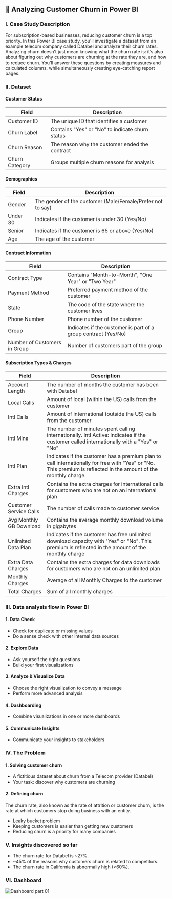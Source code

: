 ## 📝 Analyzing Customer Churn in Power BI
### I. Case Study Description
For subscription-based businesses, reducing customer churn is a top priority. In this Power BI case study, you'll investigate a dataset from an example telecom company called Databel and analyze their churn rates. Analyzing churn doesn’t just mean knowing what the churn rate is: it’s also about figuring out why customers are churning at the rate they are, and how to reduce churn. You'll answer these questions by creating measures and calculated columns, while simultaneously creating eye-catching report pages.

### II. Dataset
#### Customer Status

| Field          | Description                                      |
| -------------- | ------------------------------------------------ |
| Customer ID    | The unique ID that identifies a customer         |
| Churn Label    | Contains "Yes" or "No" to indicate churn status   |
| Churn Reason   | The reason why the customer ended the contract    |
| Churn Category | Groups multiple churn reasons for analysis       |

#### Demographics

| Field        | Description                                       |
| ------------ | ------------------------------------------------- |
| Gender       | The gender of the customer (Male/Female/Prefer not to say) |
| Under 30     | Indicates if the customer is under 30 (Yes/No)    |
| Senior       | Indicates if the customer is 65 or above (Yes/No) |
| Age          | The age of the customer                            |

#### Contract Information

| Field                  | Description                                          |
| ---------------------  | ---------------------------------------------------- |
| Contract Type          | Contains "Month-to-Month", "One Year" or "Two Year"  |
| Payment Method         | Preferred payment method of the customer             |
| State                  | The code of the state where the customer lives       |
| Phone Number           | Phone number of the customer                         |
| Group                  | Indicates if the customer is part of a group contract (Yes/No) |
| Number of Customers in Group | Number of customers part of the group          |

#### Subscription Types & Charges

| Field                     | Description                                           |
| ------------------------- | ----------------------------------------------------- |
| Account Length            | The number of months the customer has been with Databel |
| Local Calls               | Amount of local (within the US) calls from the customer |
| Intl Calls                | Amount of international (outside the US) calls from the customer |
| Intl Mins                 | The number of minutes spent calling internationally. Intl Active: Indicates if the customer called internationally with a "Yes" or "No" |
| Intl Plan                 | Indicates if the customer has a premium plan to call internationally for free with "Yes" or "No. This premium is reflected in the amount of the monthly charge. |
| Extra Intl Charges        | Contains the extra charges for international calls for customers who are not on an international plan |
| Customer Service Calls    | The number of calls made to customer service           |
| Avg Monthly GB Download   | Contains the average monthly download volume in gigabytes |
| Unlimited Data Plan       | Indicates if the customer has free unlimited download capacity with "Yes" or "No". This premium is reflected in the amount of the monthly charge |
| Extra Data Charges        | Contains the extra charges for data downloads for customers who are not on an unlimited plan |
| Monthly Charges           | Average of all Monthly Charges to the customer         |
| Total Charges             | Sum of all monthly charges                             |

### III. Data analysis flow in Power BI
#### 1. Data Check
+ Check for duplicate or missing values
+ Do a sense check with other internal data sources
#### 2. Explore Data
+ Ask yourself the right questions
+ Build your first visualizations
#### 3. Analyze & Visualize Data
+ Choose the right visualization to convey a message
+ Perform more advanced analysis
#### 4. Dashboarding
+ Combine visualizations in one or more dashboards
#### 5. Communicate Insights
+ Communicate your insights to stakeholders
### IV. The Problem
#### 1. Solving customer churn
+ A fictitious dataset about churn from a Telecom provider (Databel)
+ Your task: discover why customers are churning
#### 2. Defining churn
The churn rate, also known as the rate of attrition or customer churn, is the rate at which customers stop doing business with an entity.
+ Leaky bucket problem
+ Keeping customers is easier than getting new customers
+ Reducing churn is a priority for many companies

### V. Insights discovered so far
+ The churn rate for Databel is ~27%.
+ ~45% of the reasons why customers churn is related to competitors.
+ The churn rate in California is abnormally high (>60%).

### VI. Dashboard
![Dashboard part 01](https://drive.google.com/file/d/10-W94o42nw0mhzzOot1sJ6txNQyhYTWm/view?usp=sharing)
